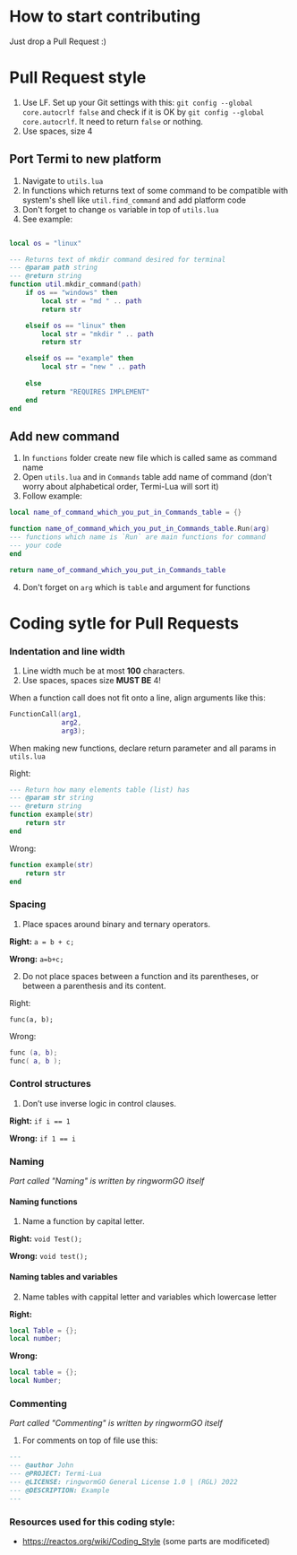 # How to start contributing
Just drop a Pull Request :)

# Pull Request style
1. Use LF. Set up your Git settings with this: `git config --global core.autocrlf false` and check if it is OK by `git config --global core.autocrlf`. It need to return `false` or nothing.
2. Use spaces, size 4

## Port Termi to new platform
1. Navigate to `utils.lua`
2. In functions which returns text of some command to be compatible with system's shell like `util.find_command` and add platform code
3. Don't forget to change `os` variable in top of `utils.lua`
4. See example:
```lua

local os = "linux"

--- Returns text of mkdir command desired for terminal
--- @param path string
--- @return string
function util.mkdir_command(path)
    if os == "windows" then
        local str = "md " .. path
        return str

    elseif os == "linux" then
        local str = "mkdir " .. path
        return str

    elseif os == "example" then
        local str = "new " .. path
    
    else
        return "REQUIRES IMPLEMENT"
    end
end

```
## Add new command
1. In `functions` folder create new file which is called same as command name
2. Open `utils.lua` and in `Commands` table add name of command (don't worry about alphabetical order, Termi-Lua will sort it)
3. Follow example:

```lua
local name_of_command_which_you_put_in_Commands_table = {}

function name_of_command_which_you_put_in_Commands_table.Run(arg) 
--- functions which name is `Run` are main functions for command
--- your code
end

return name_of_command_which_you_put_in_Commands_table
```

4. Don't forget on `arg` which is `table` and argument for functions

# Coding sytle for Pull Requests
### Indentation and line width
1. Line width much be at most **100** characters.
2. Use spaces, spaces size **MUST BE** 4!

When a function call does not fit onto a line, align arguments like this:

```lua
FunctionCall(arg1,
             arg2,
             arg3);
```

When making new functions, declare return parameter and all params in `utils.lua`

Right:
```lua
--- Return how many elements table (list) has
--- @param str string
--- @return string
function example(str)
    return str
end
```
Wrong:
```lua
function example(str)
    return str
end
```

### Spacing
1. Place spaces around binary and ternary operators.

**Right:** `a = b + c;`

**Wrong:** `a=b+c;`

2. Do not place spaces between a function and its parentheses, or between a parenthesis and its content.

Right:

`func(a, b);`

Wrong:

```lua
func (a, b);
func( a, b );
```

### Control structures
1. Don’t use inverse logic in control clauses.

**Right:** `if i == 1`

**Wrong:** `if 1 == i`

### Naming
*Part called "Naming" is written by ringwormGO itself*

#### Naming functions
1. Name a function by capital letter.

**Right:** `void Test();`

**Wrong:** `void test();`

#### Naming tables and variables
2. Name tables with cappital letter and variables which lowercase letter

**Right:**
```lua
local Table = {};
local number;
```

**Wrong:**
```lua
local table = {};
local Number;
```

### Commenting
*Part called "Commenting" is written by ringwormGO itself*

1. For comments on top of file use this:
```lua
---
--- @author John
--- @PROJECT: Termi-Lua
--- @LICENSE: ringwormGO General License 1.0 | (RGL) 2022
--- @DESCRIPTION: Example
---
```

### Resources used for this coding style:
* https://reactos.org/wiki/Coding_Style (some parts are modificeted)
